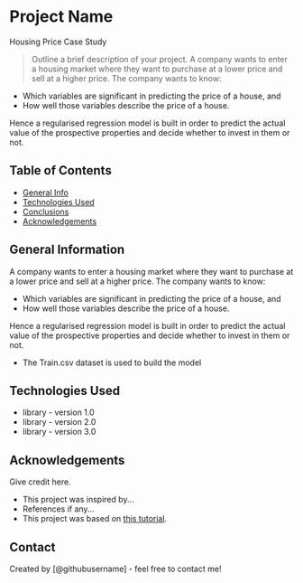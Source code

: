 # Project Name
Housing Price Case Study
> Outline a brief description of your project.
A company wants to enter a housing market where they want to purchase at a lower price and sell at a higher price.
The company wants to know:
- Which variables are significant in predicting the price of a house, and
- How well those variables describe the price of a house.

Hence a regularised regression model is built in order to predict the actual value of the prospective properties and decide whether to invest in them or not.

## Table of Contents
* [General Info](#general-information)
* [Technologies Used](#technologies-used)
* [Conclusions](#conclusions)
* [Acknowledgements](#acknowledgements)

<!-- You can include any other section that is pertinent to your problem -->

## General Information
A company wants to enter a housing market where they want to purchase at a lower price and sell at a higher price.
The company wants to know:
- Which variables are significant in predicting the price of a house, and
- How well those variables describe the price of a house.

Hence a regularised regression model is built in order to predict the actual value of the prospective properties and decide whether to invest in them or not.

- The Train.csv dataset is used to build the model

<!-- You don't have to answer all the questions - just the ones relevant to your project. -->



<!-- You don't have to answer all the questions - just the ones relevant to your project. -->


## Technologies Used
- library - version 1.0
- library - version 2.0
- library - version 3.0

<!-- As the libraries versions keep on changing, it is recommended to mention the version of library used in this project -->

## Acknowledgements
Give credit here.
- This project was inspired by...
- References if any...
- This project was based on [this tutorial](https://www.example.com).


## Contact
Created by [@githubusername] - feel free to contact me!


<!-- Optional -->
<!-- ## License -->
<!-- This project is open source and available under the [... License](). -->

<!-- You don't have to include all sections - just the one's relevant to your project -->